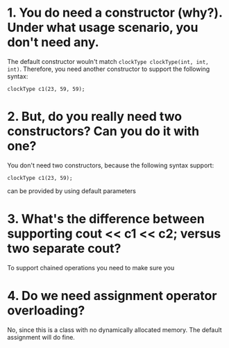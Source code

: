 # 1. You do need a constructor (why?).  Under what usage scenario, you don't need any.

The default constructor wouln't match ```clockType clockType(int, int, int)```. Therefore, you need another constructor to support the following syntax:

```
clockType c1(23, 59, 59);
```

# 2. But, do you really need two constructors?  Can you do it with one?

You don't need two constructors, because the following syntax support:
```
clockType c1(23, 59);
```
can be provided by using default parameters

# 3. What's the difference between supporting cout << c1 << c2; versus two separate cout?

To support chained operations you need to make sure you 

# 4. Do we need assignment operator overloading?

No, since this is a class with no dynamically allocated memory. The default assignment will do fine.